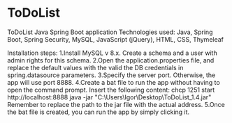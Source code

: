# ToDoList
ToDoList Java Spring Boot application
Technologies used: Java, Spring Boot, Spring Security, MySQL, JavaScript (jQuery), HTML, CSS, Thymeleaf

Installation steps:
1.Install MySQL v 8.x. Create a schema and a user with admin rights for this schema.
2.Open the application.properties file, and replace the default values with the valid the DB credentials in spring.datasource parameters.
3.Specify the server port. Otherwise, the app will use port 8888. 
4.Create a bat file to run the app without having to open the command prompt. Insert the following content: 
  chcp 1251
  start http://localhost:8888
  java -jar "C:\Users\Igor\Desktop\ToDoList_1.4.jar"
Remember to replace the path to the jar file with the actual address.
5.Once the bat file is created, you can run the app by simply clicking it. 

